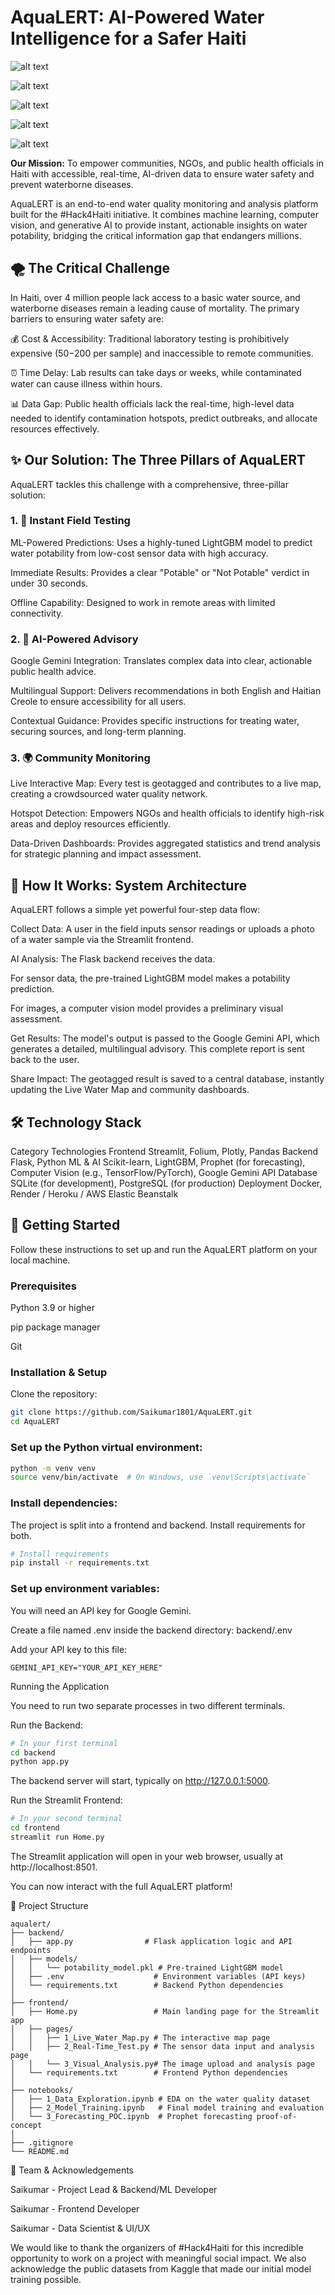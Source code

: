 # AquaLERT: AI-Powered Water Intelligence for a Safer Haiti

![alt text](https://img.shields.io/badge/License-MIT-yellow.svg)


![alt text](https://img.shields.io/badge/python-3.9+-blue.svg)


![alt text](https://img.shields.io/badge/Frontend-Streamlit-red.svg)


![alt text](https://img.shields.io/badge/Backend-Flask-black.svg)


![alt text](https://img.shields.io/badge/Built%20for-%23Hack4Haiti-brightgreen.svg)

**Our Mission:** To empower communities, NGOs, and public health officials in Haiti with accessible, real-time, AI-driven data to ensure water safety and prevent waterborne diseases.

AquaLERT is an end-to-end water quality monitoring and analysis platform built for the #Hack4Haiti initiative. It combines machine learning, computer vision, and generative AI to provide instant, actionable insights on water potability, bridging the critical information gap that endangers millions.

## 🌪️ The Critical Challenge

In Haiti, over 4 million people lack access to a basic water source, and waterborne diseases remain a leading cause of mortality. The primary barriers to ensuring water safety are:

💰 Cost & Accessibility: Traditional laboratory testing is prohibitively expensive (50−200 per sample) and inaccessible to remote communities.

⏰ Time Delay: Lab results can take days or weeks, while contaminated water can cause illness within hours.

📊 Data Gap: Public health officials lack the real-time, high-level data needed to identify contamination hotspots, predict outbreaks, and allocate resources effectively.

## ✨ Our Solution: The Three Pillars of AquaLERT

AquaLERT tackles this challenge with a comprehensive, three-pillar solution:

### 1. 🔬 Instant Field Testing

ML-Powered Predictions: Uses a highly-tuned LightGBM model to predict water potability from low-cost sensor data with high accuracy.

Immediate Results: Provides a clear "Potable" or "Not Potable" verdict in under 30 seconds.

Offline Capability: Designed to work in remote areas with limited connectivity.

### 2. 🤖 AI-Powered Advisory

Google Gemini Integration: Translates complex data into clear, actionable public health advice.

Multilingual Support: Delivers recommendations in both English and Haitian Creole to ensure accessibility for all users.

Contextual Guidance: Provides specific instructions for treating water, securing sources, and long-term planning.

### 3. 🌍 Community Monitoring

Live Interactive Map: Every test is geotagged and contributes to a live map, creating a crowdsourced water quality network.

Hotspot Detection: Empowers NGOs and health officials to identify high-risk areas and deploy resources efficiently.

Data-Driven Dashboards: Provides aggregated statistics and trend analysis for strategic planning and impact assessment.

## 🔧 How It Works: System Architecture

AquaLERT follows a simple yet powerful four-step data flow:

Collect Data: A user in the field inputs sensor readings or uploads a photo of a water sample via the Streamlit frontend.

AI Analysis: The Flask backend receives the data.

For sensor data, the pre-trained LightGBM model makes a potability prediction.

For images, a computer vision model provides a preliminary visual assessment.

Get Results: The model's output is passed to the Google Gemini API, which generates a detailed, multilingual advisory. This complete report is sent back to the user.

Share Impact: The geotagged result is saved to a central database, instantly updating the Live Water Map and community dashboards.

## 🛠️ Technology Stack
Category	Technologies
Frontend	Streamlit, Folium, Plotly, Pandas
Backend	Flask, Python
ML & AI	Scikit-learn, LightGBM, Prophet (for forecasting), Computer Vision (e.g., TensorFlow/PyTorch), Google Gemini API
Database	SQLite (for development), PostgreSQL (for production)
Deployment	Docker, Render / Heroku / AWS Elastic Beanstalk
## 🚀 Getting Started

Follow these instructions to set up and run the AquaLERT platform on your local machine.

### Prerequisites

Python 3.9 or higher

pip package manager

Git

### Installation & Setup

Clone the repository:

``` bash
git clone https://github.com/Saikumar1801/AquaLERT.git
cd AquaLERT
```


### Set up the Python virtual environment:

``` bash
python -m venv venv
source venv/bin/activate  # On Windows, use `venv\Scripts\activate`
```

### Install dependencies:
The project is split into a frontend and backend. Install requirements for both.

``` bash
# Install requirements
pip install -r requirements.txt

```

### Set up environment variables:
You will need an API key for Google Gemini.

Create a file named .env inside the backend directory: backend/.env

Add your API key to this file:

``` code
GEMINI_API_KEY="YOUR_API_KEY_HERE"
```
Running the Application

You need to run two separate processes in two different terminals.

Run the Backend:

``` bash
# In your first terminal
cd backend
python app.py
```

The backend server will start, typically on http://127.0.0.1:5000.

Run the Streamlit Frontend:

``` bash
# In your second terminal
cd frontend
streamlit run Home.py
```

The Streamlit application will open in your web browser, usually at http://localhost:8501.

You can now interact with the full AquaLERT platform!

📂 Project Structure
``` code
aqualert/
├── backend/
│   ├── app.py                # Flask application logic and API endpoints
│   ├── models/
│   │   └── potability_model.pkl # Pre-trained LightGBM model
│   ├── .env                    # Environment variables (API keys)
│   └── requirements.txt        # Backend Python dependencies
│
├── frontend/
│   ├── Home.py                 # Main landing page for the Streamlit app
│   ├── pages/
│   │   ├── 1_Live_Water_Map.py # The interactive map page
│   │   ├── 2_Real-Time_Test.py # The sensor data input and analysis page
│   │   └── 3_Visual_Analysis.py# The image upload and analysis page
│   └── requirements.txt        # Frontend Python dependencies
│
├── notebooks/
│   ├── 1_Data_Exploration.ipynb # EDA on the water quality dataset
│   ├── 2_Model_Training.ipynb   # Final model training and evaluation
│   └── 3_Forecasting_POC.ipynb  # Prophet forecasting proof-of-concept
│
├── .gitignore
└── README.md
```

👥 Team & Acknowledgements

Saikumar - Project Lead & Backend/ML Developer

Saikumar - Frontend Developer

Saikumar - Data Scientist & UI/UX

We would like to thank the organizers of #Hack4Haiti for this incredible opportunity to work on a project with meaningful social impact. We also acknowledge the public datasets from Kaggle that made our initial model training possible.

